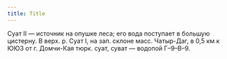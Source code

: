 ```yaml
---
title: Title
---
```


Суат II — источник на опушке леса; его вода поступает в большую цистерну. В
верх. р. Суат I, на зап. склоне масс. Чатыр-Даг, в 0,5 км к ЮЮЗ от г. Домчи-Кая
тюрк. суат, суват — водопой Г–9–В–9.

